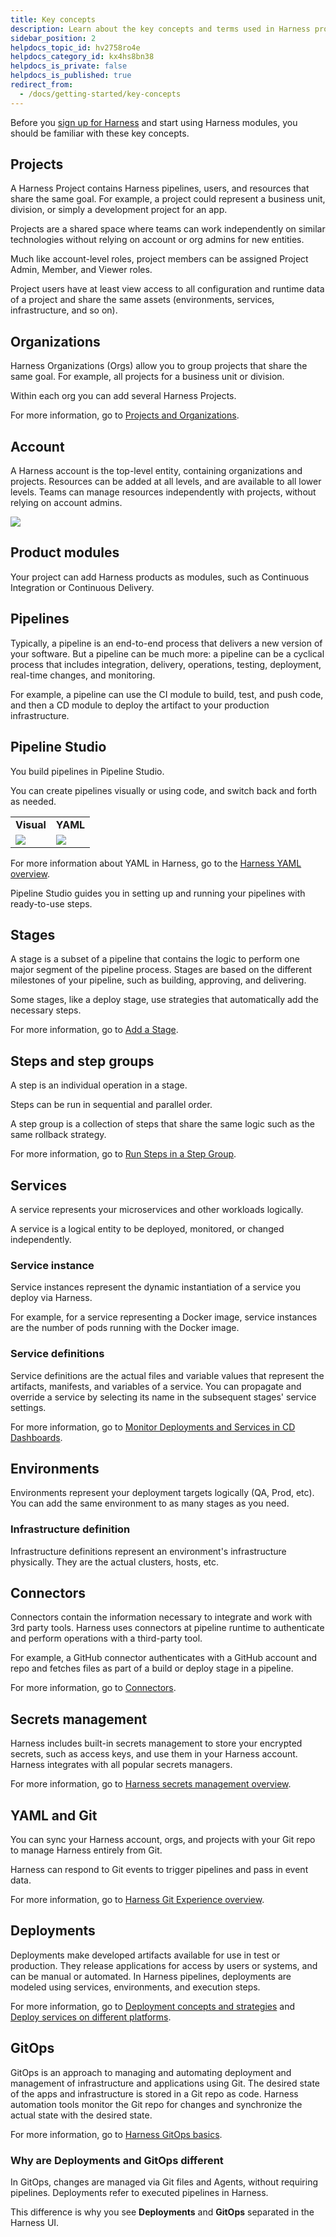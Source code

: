 ```yaml
---
title: Key concepts
description: Learn about the key concepts and terms used in Harness products.
sidebar_position: 2
helpdocs_topic_id: hv2758ro4e
helpdocs_category_id: kx4hs8bn38
helpdocs_is_private: false
helpdocs_is_published: true
redirect_from:
  - /docs/getting-started/key-concepts
---
```


Before you [sign up for Harness](https://app.harness.io/auth/#/signup/) and start using Harness modules, you should be familiar with these key concepts.

## Projects

A Harness Project contains Harness pipelines, users, and resources that share the same goal. For example, a project could represent a business unit, division, or simply a development project for an app.

Projects are a shared space where teams can work independently on similar technologies without relying on account or org admins for new entities.

Much like account-level roles, project members can be assigned Project Admin, Member, and Viewer roles.

Project users have at least view access to all configuration and runtime data of a project and share the same assets (environments, services, infrastructure, and so on).

## Organizations

Harness Organizations (Orgs) allow you to group projects that share the same goal. For example, all projects for a business unit or division.

Within each org you can add several Harness Projects.

For more information, go to [Projects and Organizations](../platform/organizations-and-projects/projects-and-organizations.md).

## Account

A Harness account is the top-level entity, containing organizations and projects. Resources can be added at all levels, and are available to all lower levels. Teams can manage resources independently with projects, without relying on account admins.

![](./static/learn-harness-key-concepts-04.png)

## Product modules

Your project can add Harness products as modules, such as Continuous Integration or Continuous Delivery.

## Pipelines

Typically, a pipeline is an end-to-end process that delivers a new version of your software. But a pipeline can be much more: a pipeline can be a cyclical process that includes integration, delivery, operations, testing, deployment, real-time changes, and monitoring.

For example, a pipeline can use the CI module to build, test, and push code, and then a CD module to deploy the artifact to your production infrastructure.

## Pipeline Studio

You build pipelines in Pipeline Studio.

You can create pipelines visually or using code, and switch back and forth as needed.

|  |  |
| --- | --- |
| **Visual** | **YAML** |
| ![](static/pipeline_visual.png) | ![](static/pipeline_yaml.png) |

For more information about YAML in Harness, go to the [Harness YAML overview](../platform/pipelines/harness-yaml-quickstart.md).

Pipeline Studio guides you in setting up and running your pipelines with ready-to-use steps.

## Stages

A stage is a subset of a pipeline that contains the logic to perform one major segment of the pipeline process. Stages are based on the different milestones of your pipeline, such as building, approving, and delivering.

Some stages, like a deploy stage, use strategies that automatically add the necessary steps.

For more information, go to [Add a Stage](../platform/pipelines/add-a-stage.md).

## Steps and step groups

A step is an individual operation in a stage.

Steps can be run in sequential and parallel order.

A step group is a collection of steps that share the same logic such as the same rollback strategy.

For more information, go to [Run Steps in a Step Group](/docs/continuous-delivery/x-platform-cd-features/cd-steps/step-groups/).

## Services

A service represents your microservices and other workloads logically.

A service is a logical entity to be deployed, monitored, or changed independently.

### Service instance

Service instances represent the dynamic instantiation of a service you deploy via Harness.

For example, for a service representing a Docker image, service instances are the number of pods running with the Docker image.

### Service definitions

Service definitions are the actual files and variable values that represent the artifacts, manifests, and variables of a service. You can propagate and override a service by selecting its name in the subsequent stages' service settings.

For more information, go to [Monitor Deployments and Services in CD Dashboards](../continuous-delivery/monitor-deployments/monitor-cd-deployments.md).

## Environments

Environments represent your deployment targets logically (QA, Prod, etc). You can add the same environment to as many stages as you need.

### Infrastructure definition

Infrastructure definitions represent an environment's infrastructure physically. They are the actual clusters, hosts, etc.

## Connectors

Connectors contain the information necessary to integrate and work with 3rd party tools. Harness uses connectors at pipeline runtime to authenticate and perform operations with a third-party tool.

For example, a GitHub connector authenticates with a GitHub account and repo and fetches files as part of a build or deploy stage in a pipeline.

For more information, go to [Connectors](/docs/category/connectors).

## Secrets management

Harness includes built-in secrets management to store your encrypted secrets, such as access keys, and use them in your Harness account. Harness integrates with all popular secrets managers.

For more information, go to [Harness secrets management overview](/docs/platform/secrets/secrets-management/harness-secret-manager-overview).

## YAML and Git

You can sync your Harness account, orgs, and projects with your Git repo to manage Harness entirely from Git.

Harness can respond to Git events to trigger pipelines and pass in event data.

For more information, go to [Harness Git Experience overview](/docs/platform/git-experience/git-experience-overview/).

## Deployments

Deployments make developed artifacts available for use in test or production. They release applications for access by users or systems, and can be manual or automated. In Harness pipelines, deployments are modeled using services, environments, and execution steps.

For more information, go to [Deployment concepts and strategies](/docs/continuous-delivery/manage-deployments/deployment-concepts) and [Deploy services on different platforms](/docs/category/deploy-services-on-different-platforms).

## GitOps

GitOps is an approach to managing and automating deployment and management of infrastructure and applications using Git. The desired state of the apps and infrastructure is stored in a Git repo as code. Harness automation tools monitor the Git repo for changes and synchronize the actual state with the desired state.

For more information, go to [Harness GitOps basics](/docs/continuous-delivery/gitops/get-started/harness-git-ops-basics).

### Why are Deployments and GitOps different

In GitOps, changes are managed via Git files and Agents, without requiring pipelines. Deployments refer to executed pipelines in Harness.

This difference is why you see **Deployments** and **GitOps** separated in the Harness UI.
